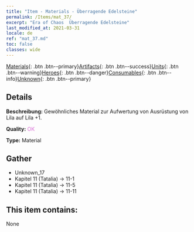 ```yaml
---
title: "Item - Materials - Überragende Edelsteine"
permalink: /Items/mat_37/
excerpt: "Era of Chaos  Überragende Edelsteine"
last_modified_at: 2021-03-31
locale: de
ref: "mat_37.md"
toc: false
classes: wide
---
```

 [Materials](/de/Items/){: .btn .btn--primary}[Artifacts](/de/Items/Artifacts/){: .btn .btn--success}[Units](/de/Items/Units/){: .btn .btn--warning}[Heroes](/de/Items/Heroes/){: .btn .btn--danger}[Consumables](/de/Items/Consumables/){: .btn .btn--info}[Unknown](/de/Items/Unknown/){: .btn .btn--primary}

## Details
 **Beschreibung:** Gewöhnliches Material zur Aufwertung von Ausrüstung von Lila auf Lila +1.

 **Quality:** <span style="color: #DA70D6">OK</span>

 **Type:** Material

## Gather

*    Unknown_17 
*    Kapitel 11 (Tatalia) -> 11-1 
*    Kapitel 11 (Tatalia) -> 11-5 
*    Kapitel 11 (Tatalia) -> 11-11 

## This item contains:

  None

